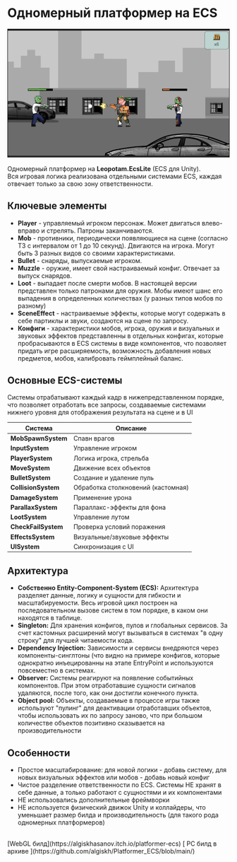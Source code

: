 # Одномерный платформер на ECS

![GamePlay](1.gif)

Одномерный платформер на **Leopotam.EcsLite** (ECS для Unity).  
Вся игровая логика реализована отдельными системами ECS, каждая отвечает только за свою зону ответственности.

## Ключевые элементы

- **Player** - управляемый игроком персонаж. Может двигаться влево-вправо и стрелять. Патроны заканчиваются.
- **Mob** - противники, периодически появляющиеся на сцене (согласно ТЗ с интервалом от 1 до 10 секунд). Двигаются на игрока. Могут быть 3 разных видов со своими характеристиками.
- **Bullet** - снаряды, выпускаемые игроком.
- **Muzzle** -  оружие, имеет свой настраиваемый конфиг. Отвечает за выпуск снарядов.
- **Loot** - выпадает после смерти мобов. В настоящей версии представлен только патронами для оружия. Мобы имеют шанс его выпадения в определенных количествах (у разных типов мобов по разному)
- **SceneEffect** - настраиваемые эффекты, которые могут содержать в себе партиклы и звуки, создаются на сцене по запросу.
- **Конфиги** - характеристики мобов, игрока, оружия и визуальных и звуковых эффектов представленны в отдельных конфигах, которые пробрасываются в ECS системы в виде компонентов, что позволяет придать игре расширяемость, возможность добавления новых предметов, мобов, калибровать геймплейный баланс.

## Основные ECS-системы

Системы отрабатывают каждый кадр в нижепредставленном порядке, что позволяет отработать все запросы, создаваемые системами нижнего уровня для отображения результата на сцене и в UI

| Система            | Описание                                    |
|--------------------|---------------------------------------------|
| **MobSpawnSystem** | Спавн врагов                                |
| **InputSystem**    | Управление игроком                          |
| **PlayerSystem**   | Логика игрока, стрельба                     |
| **MoveSystem**     | Движение всех объектов                      |
| **BulletSystem**   | Создание и удаление пуль                    |
| **CollisionSystem**| Обработка столкновений (кастомная)          |
| **DamageSystem**   | Применение урона                            |
| **ParallaxSystem** | Параллакс-эффекты для фона                  |
| **LootSystem**     | Управление лутом                            |
| **CheckFailSystem**| Проверка условий поражения                  |
| **EffectsSystem**  | Визуальные/звуковые эффекты                 |
| **UISystem**       | Синхронизация с UI                          |


## Архитектура

- **Собственно Entity-Component-System (ECS):** Архитектура разделяет данные, логику и сущности для гибкости и масштабируемости. Весь игровой цикл построен на последовательном вызове систем в том порядке, в каком они находятся в таблице.
- **Singleton:** Для хранения конфигов, пулов и глобальных сервисов. За счет кастомных расширений могут вызываться в системах "в одну строку" для лучшей читаемости кода.
- **Dependency Injection:** Зависимости и сервисы внедряются через компоненты-синглтоны (что видно на примере конфигов, которые однократно инъецированны на этапе EntryPoint и используются повсеместно в системах.
- **Observer:** Системы реагируют на появление событийных компонентов. При этом отработавшие сущности сигналов удаляются, после того, как они достигли конечного пункта.
- **Object pool:** Объекты, создаваемые в процессе игры также используют "пулинг" для деактивации отработавших объектов, чтобы использовать их по запросу заново, что при большом количестве объектов позитивно сказывается на производительности  

## Особенности

- Простое масштабирование: для новой логики - добавь систему, для новых визуальных эффектов или мобов - добавь новый конфиг
- Чистое разделение ответственности по ECS. Системы НЕ хранят в себе данные, а только работают с сущностями и их компонентами
- НЕ использовались дополнительные фреймворки
- НЕ используется физический движок Unity и коллайдеры, что уменьшает размер билда и производительность (для такого рода одномерных платформеров)
<br>
[WebGL билд](https://algiskhasanov.itch.io/platformer-ecs)
[ PC билд в архиве
](https://github.com/algiskh/Platformer_ECS/blob/main/)
